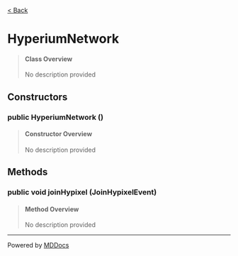 [< Back](..)
# HyperiumNetwork #
>#### Class Overview ####
>No description provided
## Constructors ##
### public HyperiumNetwork () ###
>#### Constructor Overview ####
>No description provided
>
## Methods ##
### public void joinHypixel (JoinHypixelEvent) ###
>#### Method Overview ####
>No description provided
>

---
Powered by [MDDocs](https://github.com/VRCube/MDDocs)